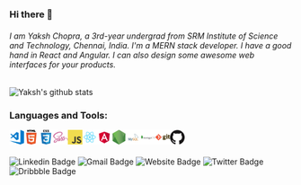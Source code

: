 
### Hi there 👋
###### I am Yaksh Chopra, a 3rd-year undergrad from SRM Institute of Science and Technology, Chennai, India. I'm a MERN stack developer. I have a good hand in React and Angular. I can also design some awesome web interfaces for your products.
![Yaksh's github stats](https://github-readme-stats.vercel.app/api?username=Yakshchopra&count_private=true&show_icons=true&theme=dark)

### Languages and Tools:

<img align="left" alt="Visual Studio Code" width="26px" src="https://raw.githubusercontent.com/github/explore/80688e429a7d4ef2fca1e82350fe8e3517d3494d/topics/visual-studio-code/visual-studio-code.png" />
<img align="left" alt="HTML5" width="26px" src="https://raw.githubusercontent.com/github/explore/80688e429a7d4ef2fca1e82350fe8e3517d3494d/topics/html/html.png" />
<img align="left" alt="CSS3" width="26px" src="https://raw.githubusercontent.com/github/explore/80688e429a7d4ef2fca1e82350fe8e3517d3494d/topics/css/css.png" />
<img align="left" alt="Sass" width="26px" src="https://raw.githubusercontent.com/github/explore/80688e429a7d4ef2fca1e82350fe8e3517d3494d/topics/sass/sass.png" />
<img align="left" alt="JavaScript" width="26px" src="https://raw.githubusercontent.com/github/explore/80688e429a7d4ef2fca1e82350fe8e3517d3494d/topics/javascript/javascript.png" />
<img align="left" alt="React" width="26px" src="https://raw.githubusercontent.com/github/explore/80688e429a7d4ef2fca1e82350fe8e3517d3494d/topics/react/react.png" />
<img align="left" alt="GitHub" width="26px" src="https://raw.githubusercontent.com/github/explore/78df643247d429f6cc873026c0622819ad797942/topics/angular/angular.png" />
<img align="left" alt="Node.js" width="26px" src="https://raw.githubusercontent.com/github/explore/80688e429a7d4ef2fca1e82350fe8e3517d3494d/topics/nodejs/nodejs.png" />
<img align="left" alt="MySQL" width="26px" src="https://raw.githubusercontent.com/github/explore/80688e429a7d4ef2fca1e82350fe8e3517d3494d/topics/mysql/mysql.png" />
<img align="left" alt="MongoDB" width="26px" src="https://raw.githubusercontent.com/github/explore/80688e429a7d4ef2fca1e82350fe8e3517d3494d/topics/mongodb/mongodb.png" />
<img align="left" alt="Git" width="26px" src="https://raw.githubusercontent.com/github/explore/80688e429a7d4ef2fca1e82350fe8e3517d3494d/topics/git/git.png" />
<img align="left" alt="GitHub" width="26px" src="https://raw.githubusercontent.com/github/explore/78df643247d429f6cc873026c0622819ad797942/topics/github/github.png" />

<br /><br />

![Linkedin Badge](https://img.shields.io/badge/-YakshChopra-blue?style=flat&logo=Linkedin&logoColor=white&link=https://www.linkedin.com/in/yaksh-chopra-125bb7168/)
![Gmail Badge](https://img.shields.io/badge/-yakshchopra-c14438?style=flat&logo=Gmail&logoColor=white&link=mailto:yakshchopra@gmail.com)
![Website Badge](https://img.shields.io/badge/-yakshchopra.tech-47CCCC?style=flat&logo=Google-Chrome&logoColor=white&link=https://yakshchopra.tech)
![Twitter Badge](https://img.shields.io/badge/-@YakshChopra-1ca0f1?style=flat&labelColor=1ca0f1&logo=twitter&logoColor=white&link=https://twitter.com/YakshChopra)
![Dribbble Badge](https://img.shields.io/badge/-@Yaksh2000-1ca0f1?style=flat&labelColor=1ca0f1&logo=dribbble&logoColor=white&link=https://dribbble.com/Yaksh2000)
